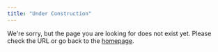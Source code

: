 ```yaml
---
title: "Under Construction"
---
```


We're sorry, but the page you are looking for does not exist yet. Please check the URL or go back to the [homepage](/).